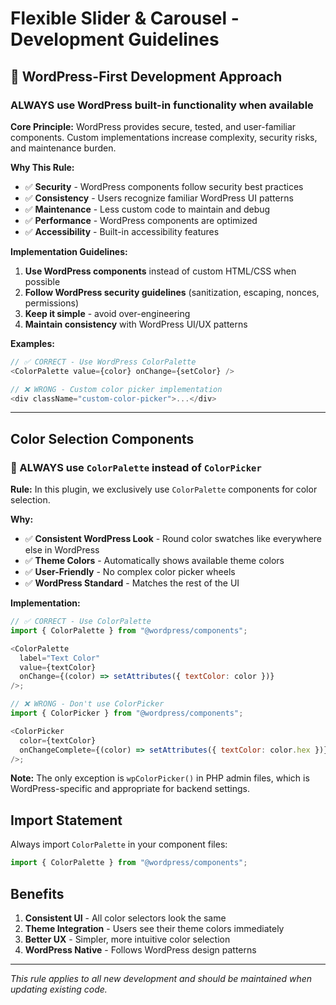 # Flexible Slider & Carousel - Development Guidelines

## 🚀 WordPress-First Development Approach

### **ALWAYS use WordPress built-in functionality when available**

**Core Principle:** WordPress provides secure, tested, and user-familiar components. Custom implementations increase complexity, security risks, and maintenance burden.

**Why This Rule:**
- ✅ **Security** - WordPress components follow security best practices
- ✅ **Consistency** - Users recognize familiar WordPress UI patterns  
- ✅ **Maintenance** - Less custom code to maintain and debug
- ✅ **Performance** - WordPress components are optimized
- ✅ **Accessibility** - Built-in accessibility features

**Implementation Guidelines:**
1. **Use WordPress components** instead of custom HTML/CSS when possible
2. **Follow WordPress security guidelines** (sanitization, escaping, nonces, permissions)
3. **Keep it simple** - avoid over-engineering
4. **Maintain consistency** with WordPress UI/UX patterns

**Examples:**
```javascript
// ✅ CORRECT - Use WordPress ColorPalette
<ColorPalette value={color} onChange={setColor} />

// ❌ WRONG - Custom color picker implementation
<div className="custom-color-picker">...</div>
```

---

## Color Selection Components

### 🎨 ALWAYS use `ColorPalette` instead of `ColorPicker`

**Rule:** In this plugin, we exclusively use `ColorPalette` components for color selection.

**Why:**

- ✅ **Consistent WordPress Look** - Round color swatches like everywhere else in WordPress
- ✅ **Theme Colors** - Automatically shows available theme colors
- ✅ **User-Friendly** - No complex color picker wheels
- ✅ **WordPress Standard** - Matches the rest of the UI

**Implementation:**

```javascript
// ✅ CORRECT - Use ColorPalette
import { ColorPalette } from "@wordpress/components";

<ColorPalette
  label="Text Color"
  value={textColor}
  onChange={(color) => setAttributes({ textColor: color })}
/>;

// ❌ WRONG - Don't use ColorPicker
import { ColorPicker } from "@wordpress/components";

<ColorPicker
  color={textColor}
  onChangeComplete={(color) => setAttributes({ textColor: color.hex })}
/>;
```

**Note:** The only exception is `wpColorPicker()` in PHP admin files, which is WordPress-specific and appropriate for backend settings.

## Import Statement

Always import `ColorPalette` in your component files:

```javascript
import { ColorPalette } from "@wordpress/components";
```

## Benefits

1. **Consistent UI** - All color selectors look the same
2. **Theme Integration** - Users see their theme colors immediately
3. **Better UX** - Simpler, more intuitive color selection
4. **WordPress Native** - Follows WordPress design patterns

---

_This rule applies to all new development and should be maintained when updating existing code._

